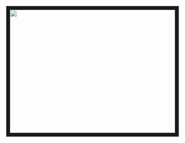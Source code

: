 <a href="http://www.youtube.com/watch?feature=player_embedded&v=5BZPPPYXV9M&autoplay=1" target="_blank">
 <img src="https://media.giphy.com/media/lSObAqHPgrKkD3P9a7/giphy.gif" width="444" height="332" border="10"/>
</a>

<!--
**DiegoFleitas/DiegoFleitas** is a ✨ _special_ ✨ repository because its `README.md` (this file) appears on your GitHub profile.

Here are some ideas to get you started:

- 🔭 I’m currently working on ...
- 🌱 I’m currently learning ...
- 👯 I’m looking to collaborate on ...
- 🤔 I’m looking for help with ...
- 💬 Ask me about ...
- 📫 How to reach me: ...
- 😄 Pronouns: ...
- ⚡ Fun fact: ...
-->
